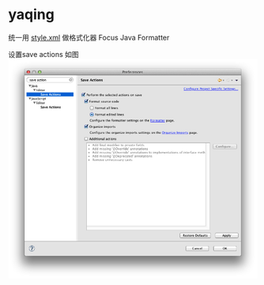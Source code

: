 yaqing
======

统一用 <a href="style.xml">style.xml</a> 做格式化器 Focus Java Formatter


设置save actions 如图 <img src="style.png" width="800"> 